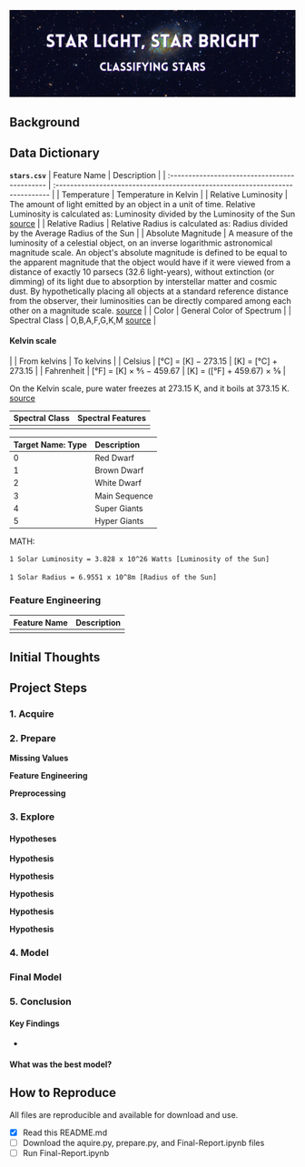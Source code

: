 ![star-header](./visuals/stars_header.png)

## Background

### 

## Data Dictionary
 
**`stars.csv`**
| Feature Name                                  | Description                                                                   |
| :-------------------------------------------- | :---------------------------------------------------------------------------- |
| Temperature                                   | Temperature in Kelvin                                                         |
| Relative Luminosity                           | The amount of light emitted by an object in a unit of time. Relative Luminosity is calculated as: Luminosity divided by the Luminosity of the Sun [source](https://en.wikipedia.org/wiki/Luminosity)                        |
| Relative Radius                               | Relative Radius is calculated as: Radius divided by the Average Radius of the Sun                                   |
| Absolute Magnitude                            |  A measure of the luminosity of a celestial object, on an inverse logarithmic astronomical magnitude scale. An object's absolute magnitude is defined to be equal to the apparent magnitude that the object would have if it were viewed from a distance of exactly 10 parsecs (32.6 light-years), without extinction (or dimming) of its light due to absorption by interstellar matter and cosmic dust. By hypothetically placing all objects at a standard reference distance from the observer, their luminosities can be directly compared among each other on a magnitude scale. [source](https://en.wikipedia.org/wiki/Absolute_magnitude)                                                            |
| Color                                         | General Color of Spectrum                                                     |
| Spectral Class                                | O,B,A,F,G,K,M [source](https://skyandtelescope.org/observing/stellar-spectral-types-03302016/)  |


#### Kelvin scale 
|                | From kelvins               | To kelvins                  |
| Celsius        | 	[°C] = [K] − 273.15 	  | [K] = [°C] + 273.15         |
| Fahrenheit     | 	[°F] = [K] × 9⁄5 − 459.67 |	[K] = ([°F] + 459.67) × 5⁄9 |

 On the Kelvin scale, pure water freezes at 273.15 K, and it boils at 373.15 K.
 [source](https://en.wikipedia.org/wiki/Kelvin)


| Spectral Class                                | Spectral Features                                                             |
| :-------------------------------------------- | :---------------------------------------------------------------------------- |
|||

| Target Name: __Type__ | Description             |
| :-------------------- | :---------------------- |
| 0                     | Red Dwarf               | 
| 1                     | Brown Dwarf             | 
| 2                     | White Dwarf             | 
| 3                     | Main Sequence           | 
| 4                     | Super Giants            | 
| 5                     | Hyper Giants            | 

MATH:

    1 Solar Luminosity = 3.828 x 10^26 Watts [Luminosity of the Sun]

    1 Solar Radius = 6.9551 x 10^8m [Radius of the Sun]

### Feature Engineering
| Feature Name                | Description                                                                                 |
|-----------------------------|---------------------------------------------------------------------------------------------|
|||


## Initial Thoughts


## Project Steps
### 1. Acquire


### 2. Prepare
**Missing Values**

**Feature Engineering**

**Preprocessing**


### 3. Explore


#### Hypotheses
**Hypothesis**
> 


**Hypothesis**
>

**Hypothesis**
> 

**Hypothesis**
> 

**Hypothesis**
> 

### 4. Model


### Final Model


### 5. Conclusion

#### Key Findings
- 

#### What was the best model?


## How to Reproduce
All files are reproducible and available for download and use.
- [x] Read this README.md
- [ ] Download the aquire.py, prepare.py, and Final-Report.ipynb files
- [ ] Run Final-Report.ipynb
